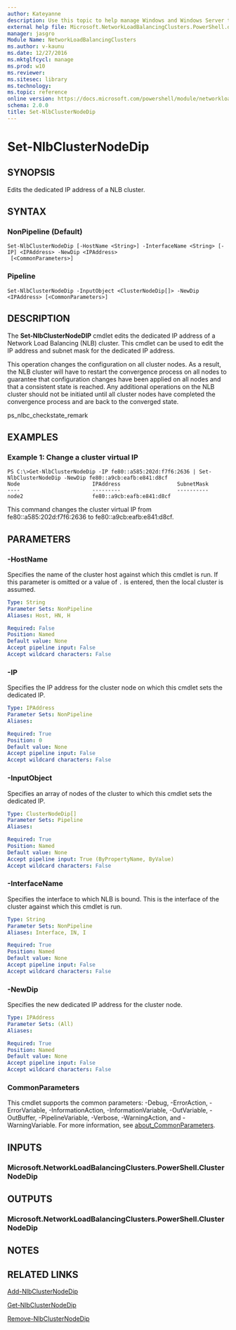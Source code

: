 ```yaml
---
author: Kateyanne
description: Use this topic to help manage Windows and Windows Server technologies with Windows PowerShell.
external help file: Microsoft.NetworkLoadBalancingClusters.PowerShell.dll-Help.xml
manager: jasgro
Module Name: NetworkLoadBalancingClusters
ms.author: v-kaunu
ms.date: 12/27/2016
ms.mktglfcycl: manage
ms.prod: w10
ms.reviewer: 
ms.sitesec: library
ms.technology: 
ms.topic: reference
online version: https://docs.microsoft.com/powershell/module/networkloadbalancingclusters/set-nlbclusternodedip?view=windowsserver2022-ps&wt.mc_id=ps-gethelp
schema: 2.0.0
title: Set-NlbClusterNodeDip
---
```


# Set-NlbClusterNodeDip

## SYNOPSIS
Edits the dedicated IP address of a NLB cluster.

## SYNTAX

### NonPipeline (Default)
```
Set-NlbClusterNodeDip [-HostName <String>] -InterfaceName <String> [-IP] <IPAddress> -NewDip <IPAddress>
 [<CommonParameters>]
```

### Pipeline
```
Set-NlbClusterNodeDip -InputObject <ClusterNodeDip[]> -NewDip <IPAddress> [<CommonParameters>]
```

## DESCRIPTION
The **Set-NlbClusterNodeDIP** cmdlet edits the dedicated IP address of a Network Load Balancing (NLB) cluster.
This cmdlet can be used to edit the IP address and subnet mask for the dedicated IP address.

This operation changes the configuration on all cluster nodes.
As a result, the NLB cluster will have to restart the convergence process on all nodes to guarantee that configuration changes have been applied on all nodes and that a consistent state is reached.
Any additional operations on the NLB cluster should not be initiated until all cluster nodes have completed the convergence process and are back to the converged state.

ps_nlbc_checkstate_remark

## EXAMPLES

### Example 1: Change a cluster virtual IP
```
PS C:\>Get-NlbClusterNodeDip -IP fe80::a585:202d:f7f6:2636 | Set-NlbClusterNodeDip -NewDip fe80::a9cb:eafb:e841:d8cf
Node                       IPAddress                  SubnetMask 
----                       ---------                  ---------- 
node2                      fe80::a9cb:eafb:e841:d8cf
```

This command changes the cluster virtual IP from fe80::a585:202d:f7f6:2636 to fe80::a9cb:eafb:e841:d8cf.

## PARAMETERS

### -HostName
Specifies the name of the cluster host against which this cmdlet is run.
If this parameter is omitted or a value of `.` is entered, then the local cluster is assumed.

```yaml
Type: String
Parameter Sets: NonPipeline
Aliases: Host, HN, H

Required: False
Position: Named
Default value: None
Accept pipeline input: False
Accept wildcard characters: False
```

### -IP
Specifies the IP address for the cluster node on which this cmdlet sets the dedicated IP.

```yaml
Type: IPAddress
Parameter Sets: NonPipeline
Aliases: 

Required: True
Position: 0
Default value: None
Accept pipeline input: False
Accept wildcard characters: False
```

### -InputObject
Specifies an array of nodes of the cluster to which this cmdlet sets the dedicated IP.

```yaml
Type: ClusterNodeDip[]
Parameter Sets: Pipeline
Aliases: 

Required: True
Position: Named
Default value: None
Accept pipeline input: True (ByPropertyName, ByValue)
Accept wildcard characters: False
```

### -InterfaceName
Specifies the interface to which NLB is bound.
This is the interface of the cluster against which this cmdlet is run.

```yaml
Type: String
Parameter Sets: NonPipeline
Aliases: Interface, IN, I

Required: True
Position: Named
Default value: None
Accept pipeline input: False
Accept wildcard characters: False
```

### -NewDip
Specifies the new dedicated IP address for the cluster node.

```yaml
Type: IPAddress
Parameter Sets: (All)
Aliases: 

Required: True
Position: Named
Default value: None
Accept pipeline input: False
Accept wildcard characters: False
```

### CommonParameters
This cmdlet supports the common parameters: -Debug, -ErrorAction, -ErrorVariable, -InformationAction, -InformationVariable, -OutVariable, -OutBuffer, -PipelineVariable, -Verbose, -WarningAction, and -WarningVariable. For more information, see [about_CommonParameters](https://go.microsoft.com/fwlink/?LinkID=113216).

## INPUTS

### Microsoft.NetworkLoadBalancingClusters.PowerShell.ClusterNodeDip

## OUTPUTS

### Microsoft.NetworkLoadBalancingClusters.PowerShell.ClusterNodeDip

## NOTES

## RELATED LINKS

[Add-NlbClusterNodeDip](./Add-NlbClusterNodeDip.md)

[Get-NlbClusterNodeDip](./Get-NlbClusterNodeDip.md)

[Remove-NlbClusterNodeDip](./Remove-NlbClusterNodeDip.md)

